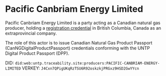 # Pacific Canbriam Energy Limited

Pacific Canbriam Energy Limited is a party acting as a Canadian natural gas producer, holding a [registration credential](https://orgbook.gov.bc.ca/entity/A0131571/credential/5625192) in British Columbia, Canada as an extraprovincial company.

The role of this actor is to issue Canadian Natural Gas Product Passport (CanNGDigitalProductPassport) credentials conforming with the UNTP Digital Product Passport (DPP).

DID: `did:web:untp.traceability.site:producers:PACIFIC-CANBRIAM-ENERGY-LIMITED`
VERKEY: `J4Cxn7QPigUKqRzTSU6R92oskzkjPRGxz9HSD2GwYYcn`